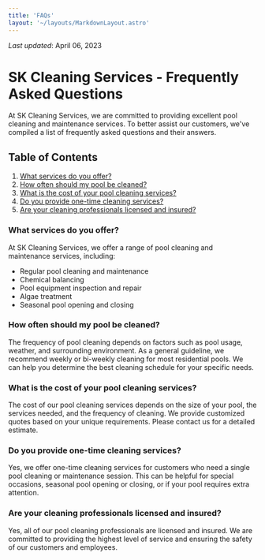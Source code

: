 ```yaml
---
title: 'FAQs'
layout: '~/layouts/MarkdownLayout.astro'
---
```


_Last updated_: April 06, 2023

# SK Cleaning Services - Frequently Asked Questions

At SK Cleaning Services, we are committed to providing excellent pool cleaning and maintenance services. To better assist our customers, we've compiled a list of frequently asked questions and their answers.

## Table of Contents

1. [What services do you offer?](#what-services-do-you-offer)
2. [How often should my pool be cleaned?](#how-often-should-my-pool-be-cleaned)
3. [What is the cost of your pool cleaning services?](#what-is-the-cost-of-your-pool-cleaning-services)
4. [Do you provide one-time cleaning services?](#do-you-provide-one-time-cleaning-services)
5. [Are your cleaning professionals licensed and insured?](#are-your-cleaning-professionals-licensed-and-insured)

### What services do you offer?

At SK Cleaning Services, we offer a range of pool cleaning and maintenance services, including:

- Regular pool cleaning and maintenance
- Chemical balancing
- Pool equipment inspection and repair
- Algae treatment
- Seasonal pool opening and closing

### How often should my pool be cleaned?

The frequency of pool cleaning depends on factors such as pool usage, weather, and surrounding environment. As a general guideline, we recommend weekly or bi-weekly cleaning for most residential pools. We can help you determine the best cleaning schedule for your specific needs.

### What is the cost of your pool cleaning services?

The cost of our pool cleaning services depends on the size of your pool, the services needed, and the frequency of cleaning. We provide customized quotes based on your unique requirements. Please contact us for a detailed estimate.

### Do you provide one-time cleaning services?

Yes, we offer one-time cleaning services for customers who need a single pool cleaning or maintenance session. This can be helpful for special occasions, seasonal pool opening or closing, or if your pool requires extra attention.

### Are your cleaning professionals licensed and insured?

Yes, all of our pool cleaning professionals are licensed and insured. We are committed to providing the highest level of service and ensuring the safety of our customers and employees.
